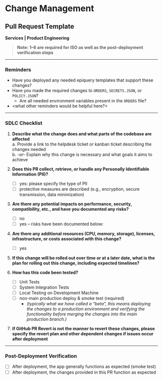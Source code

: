# Change Management  
## Pull Request Template  
**Services | Product Engineering**

> **Note: 1–6 are required for ISO as well as the post-deployment verification steps**

---

### Reminders
- Have you deployed any needed epiquery templates that support these changes?
- Have you made the required changes to `ORDERS`, `SECRETS.JSON`, or `POLICY.JSON`?
  - Are all needed environment variables present in the `ORDERS` file?
- <what other reminders would be helpful here?>

---

### SDLC Checklist

1. **Describe what the change does and what parts of the codebase are affected**  
   a. Provide a link to the helpdesk ticket or kanban ticket describing the changes needed  
   b. *-or-* Explain why this change is necessary and what goals it aims to achieve  

2. **Does this PR collect, retrieve, or handle any Personally Identifiable Information (PII)?**  
   - [ ] yes: please specify the type of PII  
   - [ ] protective measures are described (e.g., encryption, secure transmission, data minimization)  

3. **Are there any potential impacts on performance, security, compatibility, etc., and have you documented any risks?**  
   - [ ] no  
   - [ ] yes – risks have been documented below:  

4. **Are there any additional resources (CPU, memory, storage), licenses, infrastructure, or costs associated with this change?**  
   - [ ] yes  

5. **If this change will be rolled out over time or at a later date, what is the plan for rolling out this change, including expected timelines?**

6. **How has this code been tested?**  
   - [ ] Unit Tests  
   - [ ] System Integration Tests  
   - [ ] Local Testing on Development Machine  
   - [ ] non-main production deploy & smoke test (required)  
     - *(typically what we have called a “beta”, this means deploying the changes to a production environment and verifying the functionality before merging the changes into the main production branch.)*

7. **If GitHub PR Revert is not the manner to revert these changes, please specify the revert plan and other dependent changes if issues occur after deployment**  

---

### Post-Deployment Verification

- [ ] After deployment, the app generally functions as expected (smoke test)  
- [ ] After deployment, the changes provided in this PR function as expected 
